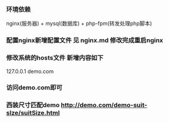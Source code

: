 ### 环境依赖

nginx(服务器) + mysql(数据库) + php-fpm(转发处理php脚本)

### 配置nginx新增配置文件 见 nginx.md  修改完成重启nginx
### 修改系统的hosts文件 新增内容如下
127.0.0.1 demo.com

### 访问demo.com即可 

### 西装尺寸匹配demo http://demo.com/demo-suit-sIze/suitSize.html